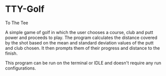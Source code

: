 # TTY-Golf
To The Tee

A simple game of golf in which the user chooses a course, club and putt power and proceeds to play. The program calculates the distance covered by the shot based on the
mean and standard deviation values of the putt and club chosen. It then prompts them of their progress and distance to the finish.  

This program can be run on the terminal or IDLE and doesn't require any run configurations. 
